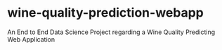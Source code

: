 # wine-quality-prediction-webapp
An End to End Data Science Project regarding a Wine Quality Predicting Web Application
